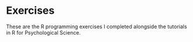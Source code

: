 # Exercises
These are the R programming exercises I completed alongside the tutorials in R for Psychological Science.
